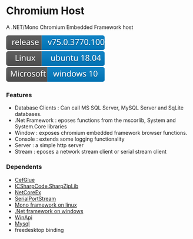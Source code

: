 # Chromium Host
A .NET/Mono Chromium Embedded Framework host

![](https://github.com/kagaconnect/chromium_host/blob/master/assets/svgs/release.svg) ![](https://github.com/kagaconnect/chromium_host/blob/master/assets/svgs/linux.svg) ![](https://github.com/kagaconnect/chromium_host/blob/master/assets/svgs/windows.svg)

### Features
- Database Clients : Can call MS SQL Server, MySQL Server and SqLite databases.
- .Net Framework : eposes functions from the mscorlib, System and System.Core libraries
- Window : exposes chromium embedded framework browser functions.
- Console : extends some logging functionality
- Server : a simple http server
- Stream : eposes a network stream client or serial stream client

### Dependents
- [CefGlue](https://gitlab.com/xiliumhq/chromiumembedded/cefglue)
- [ICSharpCode.SharpZipLib](https://github.com/icsharpcode/SharpZipLib)
- [NetCoreEx](https://github.com/prasannavl/NetCoreEx)
- [SerialPortStream](https://github.com/jcurl/SerialPortStream)
- [Mono framework on linux](https://www.mono-project.com/)
- [.Net framework on windows](https://www.microsoft.com/en-us/download/details.aspx?id=49981)
- [WinApi](https://github.com/prasannavl/WinApi)
- [Mysql](https://www.mysql.com/)
- freedesktop binding
